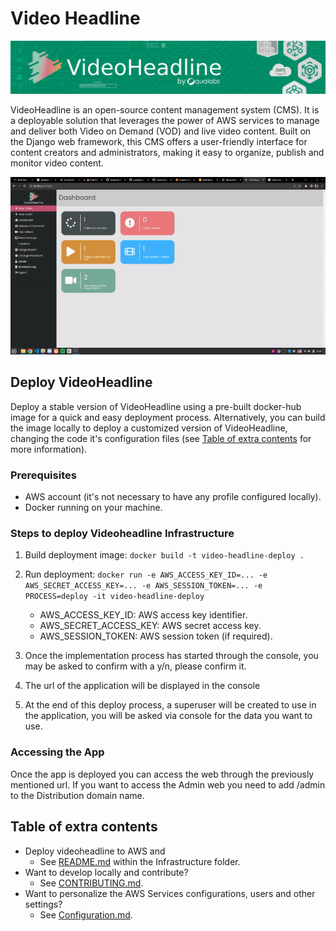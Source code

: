 # Video Headline

![¡](docs/videoheadline_banner.jpg)

VideoHeadline is an open-source content management
system (CMS). It is a deployable solution that leverages the power of AWS services to manage and deliver both Video on Demand (VOD) and live video content. Built on the Django web framework, this CMS offers a user-friendly interface for content creators and administrators, making it easy to organize, publish and monitor video content.

![Browsing the App](docs/dashboard.gif)

## Deploy VideoHeadline

Deploy a stable version of VideoHeadline using a pre-built docker-hub image for a quick and easy deployment process.
Alternatively, you can build the image locally to deploy a customized version of VideoHeadline, changing the code it's configuration files (see [Table of extra contents](#table-of-extra-contents) for more information).

### Prerequisites

- AWS account (it's not necessary to have any profile configured locally).
- Docker running on your machine.

### Steps to deploy Videoheadline Infrastructure

1. Build deployment image: `docker build -t video-headline-deploy .`

2. Run deployment: `docker run -e AWS_ACCESS_KEY_ID=... -e AWS_SECRET_ACCESS_KEY=... -e AWS_SESSION_TOKEN=... -e PROCESS=deploy -it video-headline-deploy`

   - AWS_ACCESS_KEY_ID: AWS access key identifier.
   - AWS_SECRET_ACCESS_KEY: AWS secret access key.
   - AWS_SESSION_TOKEN: AWS session token (if required).

3. Once the implementation process has started through the console, you may be asked to confirm with a y/n, please confirm it.

4. The url of the application will be displayed in the console

5. At the end of this deploy process, a superuser will be created to use in the application, you will be asked via console for the data you want to use.

### Accessing the App

Once the app is deployed you can access the web through the previously mentioned url. If you want to access the Admin web you need to add /admin to the Distribution domain name.

## Table of extra contents

- Deploy videoheadline to AWS and
  - See [README.md](infrastructure/README.md) within the Infrastructure folder.
- Want to develop locally and contribute?
  - See [CONTRIBUTING.md](CONTRIBUTING.md).
- Want to personalize the AWS Services configurations, users and other settings?
  - See [Configuration.md](CONFIGURATION.md).
